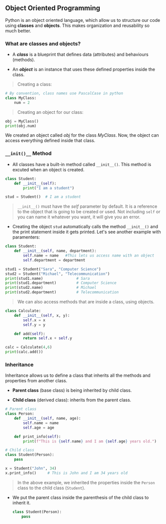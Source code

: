 ## Object Oriented Programming

Python is an object oriented language, which allow us to structure our code using **classes** and **objects**. This makes organization and reusability so much better.

### What are classes and objects?

- A **_class_** is a blueprint that defines data (attributes) and behaviours (methods).

- An **_object_** is an instance that uses these defined properties inside the class.

> Creating a class:

```python
# By convention, class names use PascalCase in python
class MyClass:
    num = 2
```

> Creating an object for our class:

```python
obj = MyClass()
print(obj.num)
```

We created an object called _obj_ for the class _MyClass_. Now, the object can access everything defined inside that class.

### `__init()__` Method

- All classes have a built-in method called `__init__()`. This method is excuted when an object is created.

```python
class Student:
    def __init__(self):
        print("I am a student")

stud = Student()  # I am a student
```

> `__init__()` must have the _self_ parameter by default. It is a reference to the object that is going to be created or used. Not including `self` or you can name it whatever you want, it will give you an error.

- Creating the object `stud` automatically calls the method `__init__()` and the print statement inside it gets printed. Let's see another example with paramenters:

```python
class Student:
    def __init__(self, name, department):
        self.name = name   #This lets us access name with an object
        self.department = department

stud1 = Student("Sara", "Computer Science")
stud2 = Student("Michael", "Telecommunication")
print(stud1.name)               # Sara
print(stud1.department)         # Computer Science
print(stud2.name)               # Michael
print(stud2.department)         # Telecommunication
```

> We can also access methods that are inside a class, using objects.

```python
class Calculate:
    def __init__(self, x, y):
        self.x = x
        self.y = y

    def add(self):
        return self.x + self.y

calc = Calculate(4,6)
print(calc.add())
```

### Inheritance

Inheritance allows us to define a class that inherits all the methods and properties from another class.

- **Parent class** (base class) is being inherited by child class.

- **Child class** (derived class): inherits from the parent class.

```python
# Parent class
class Person:
    def __init__(self, name, age):
        self.name = name
        self.age = age

    def print_info(self):
        print(f"This is {self.name} and I am {self.age} years old.")

# Child class
class Student(Person):
    pass

x = Student("John", 34)
x.print_info()     # This is John and I am 34 years old
```

> In the above example, we inherited the properties inside the `Person` class to the child class (`Student`).

- We put the parent class inside the parenthesis of the child class to inherit it.

  ```python
  class Student(Person):
      pass
  ```
